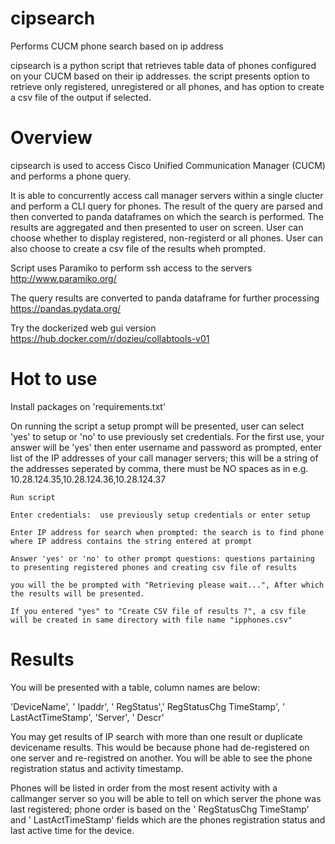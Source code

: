 # cipsearch
Performs CUCM phone search based on ip address

cipsearch is a python script that retrieves table data of phones configured on your CUCM based on their ip addresses.
the script presents option to retrieve only registered, unregistered or all phones, and has option to create a csv file of the output if selected.


Overview
===============
cipsearch is used to access Cisco Unified Communication Manager (CUCM) and performs a phone query.

It is able to concurrently access call manager servers within a single clucter and perform a CLI query for phones.
The result of the query are parsed and then converted to panda dataframes on which the search is performed. The results are aggregated and then presented to user on screen. User can choose whether to display registered, non-registerd or all phones. User can also choose to create a csv file of the results wheh prompted.

Script uses Paramiko to perform ssh access to the servers
http://www.paramiko.org/

The query results are converted to panda dataframe for further processing
https://pandas.pydata.org/

Try the dockerized web gui version https://hub.docker.com/r/dozieu/collabtools-v01

Hot to use
==============
Install packages on 'requirements.txt'

On running the script a setup prompt will be presented, user can select 'yes' to setup or 'no' to use previously set credentials.
For the first use, your answer will be 'yes' then enter username and password as prompted, enter list of the IP addresses of your call manager servers; this will be a string of the addresses seperated by  comma, there must be NO spaces as in 
e.g. 10.28.124.35,10.28.124.36,10.28.124.37

    Run script

    Enter credentials:  use previously setup credentials or enter setup

    Enter IP address for search when prompted: the search is to find phone where IP address contains the string entered at prompt

    Answer 'yes' or 'no' to other prompt questions: questions partaining to presenting registered phones and creating csv file of results

    you will the be prompted with "Retrieving please wait...", After which the results will be presented.

    If you entered "yes" to "Create CSV file of results ?", a csv file will be created in same directory with file name "ipphones.csv"

Results
=========
You will be presented with a table, column names are below:

'DeviceName', ' Ipaddr', ' RegStatus',' RegStatusChg TimeStamp', ' LastActTimeStamp', 'Server', ' Descr'

You may get results of IP search with more than one result or duplicate devicename results.
This would be because phone had de-registered on one server and re-registred on another.
You will be able to see the phone registration status and activity timestamp.

Phones will be listed in order from the most resent activity with a callmanger server so you will be able to tell on which server the phone was last registered;
phone order is based on the ' RegStatusChg TimeStamp' and ' LastActTimeStamp' fields which are the phones registration status and last active time for the device. 

